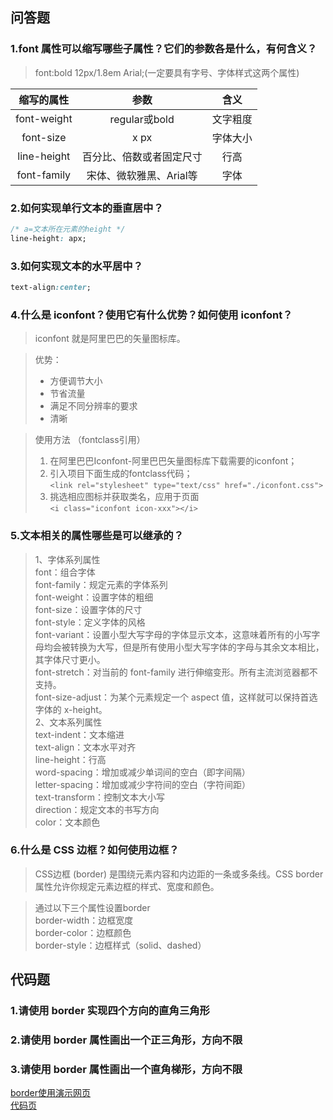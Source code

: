 ## 问答题  
### 1.font 属性可以缩写哪些子属性？它们的参数各是什么，有何含义？ 
>font:bold 12px/1.8em Arial;(一定要具有字号、字体样式这两个属性)

缩写的属性|参数|含义 
:-:|:-:|:-:
font-weight|regular或bold|文字粗度
font-size|x px|字体大小
line-height|百分比、倍数或者固定尺寸|行高
font-family|宋体、微软雅黑、Arial等|字体

### 2.如何实现单行文本的垂直居中？  
```css
/* a=文本所在元素的height */
line-height: apx;
```

### 3.如何实现文本的水平居中？  
```css
text-align:center;
```

### 4.什么是 iconfont？使用它有什么优势？如何使用 iconfont？  
>iconfont 就是阿里巴巴的矢量图标库。  

>优势：  
>* 方便调节大小  
>* 节省流量  
>* 满足不同分辨率的要求
>* 清晰  

>使用方法 （fontclass引用）
>1. 在阿里巴巴Iconfont-阿里巴巴矢量图标库下载需要的iconfont；
>2. 引入项目下面生成的fontclass代码；  
>`<link rel="stylesheet" type="text/css" href="./iconfont.css">`
>3. 挑选相应图标并获取类名，应用于页面  
>`<i class="iconfont icon-xxx"></i>`  

### 5.文本相关的属性哪些是可以继承的？  
>1、字体系列属性  
font：组合字体  
font-family：规定元素的字体系列  
font-weight：设置字体的粗细  
font-size：设置字体的尺寸  
font-style：定义字体的风格  
font-variant：设置小型大写字母的字体显示文本，这意味着所有的小写字母均会被转换为大写，但是所有使用小型大写字体的字母与其余文本相比，其字体尺寸更小。  
font-stretch：对当前的 font-family 进行伸缩变形。所有主流浏览器都不支持。  
font-size-adjust：为某个元素规定一个 aspect 值，这样就可以保持首选字体的 x-height。    
2、文本系列属性   
text-indent：文本缩进  
text-align：文本水平对齐  
line-height：行高  
word-spacing：增加或减少单词间的空白（即字间隔）  
letter-spacing：增加或减少字符间的空白（字符间距）  
text-transform：控制文本大小写  
direction：规定文本的书写方向  
color：文本颜色  

### 6.什么是 CSS 边框？如何使用边框？  
>CSS边框 (border) 是围绕元素内容和内边距的一条或多条线。CSS border 属性允许你规定元素边框的样式、宽度和颜色。

>通过以下三个属性设置border  
border-width：边框宽度  
border-color：边框颜色  
border-style：边框样式（solid、dashed）  

## 代码题  
### 1.请使用 border 实现四个方向的直角三角形  
### 2.请使用 border 属性画出一个正三角形，方向不限  
### 3.请使用 border 属性画出一个直角梯形，方向不限  
[border使用演示网页](https://zhouxv.github.io/mfs-homework/14.%E5%B8%B8%E7%94%A8%E5%B1%9E%E6%80%A72/border%E4%BD%BF%E7%94%A8%E6%BC%94%E7%A4%BA%E7%BD%91%E9%A1%B5.html)  
[代码页](https://github.com/zhouxv/mfs-homework/blob/master/14.常用属性2/border使用演示网页.html)
